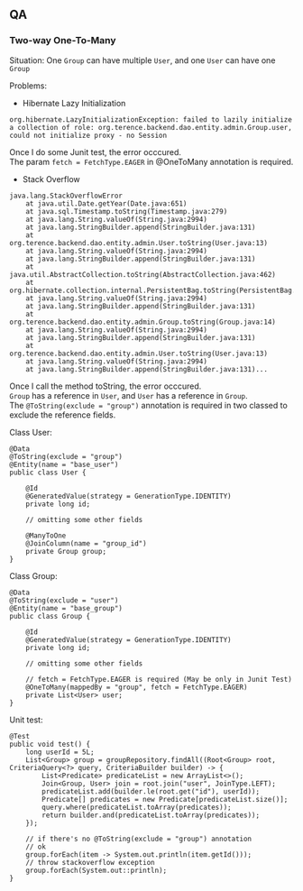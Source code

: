 ## QA

### Two-way One-To-Many

Situation: One `Group` can have multiple `User`, and one `User` can have one `Group`

Problems:
- Hibernate Lazy Initialization
```
org.hibernate.LazyInitializationException: failed to lazily initialize a collection of role: org.terence.backend.dao.entity.admin.Group.user, could not initialize proxy - no Session
```
Once I do some Junit test, the error occcured.  
The param `fetch = FetchType.EAGER` in @OneToMany annotation is required.
- Stack Overflow
```
java.lang.StackOverflowError
	at java.util.Date.getYear(Date.java:651)
	at java.sql.Timestamp.toString(Timestamp.java:279)
	at java.lang.String.valueOf(String.java:2994)
	at java.lang.StringBuilder.append(StringBuilder.java:131)
	at org.terence.backend.dao.entity.admin.User.toString(User.java:13)
	at java.lang.String.valueOf(String.java:2994)
	at java.lang.StringBuilder.append(StringBuilder.java:131)
	at java.util.AbstractCollection.toString(AbstractCollection.java:462)
	at org.hibernate.collection.internal.PersistentBag.toString(PersistentBag.java:538)
	at java.lang.String.valueOf(String.java:2994)
	at java.lang.StringBuilder.append(StringBuilder.java:131)
	at org.terence.backend.dao.entity.admin.Group.toString(Group.java:14)
	at java.lang.String.valueOf(String.java:2994)
	at java.lang.StringBuilder.append(StringBuilder.java:131)
	at org.terence.backend.dao.entity.admin.User.toString(User.java:13)
	at java.lang.String.valueOf(String.java:2994)
	at java.lang.StringBuilder.append(StringBuilder.java:131)...
```
Once I call the method toString, the error occcured.  
`Group` has a reference in `User`, and `User` has a reference in `Group`.  
The `@ToString(exclude = "group")` annotation is required in two classed to exclude the reference fields.

Class User:
```
@Data
@ToString(exclude = "group")
@Entity(name = "base_user")
public class User {

    @Id
    @GeneratedValue(strategy = GenerationType.IDENTITY)
    private long id;

    // omitting some other fields

    @ManyToOne
    @JoinColumn(name = "group_id")
    private Group group;
}
```

Class Group:
```
@Data
@ToString(exclude = "user")
@Entity(name = "base_group")
public class Group {

    @Id
    @GeneratedValue(strategy = GenerationType.IDENTITY)
    private long id;

    // omitting some other fields

    // fetch = FetchType.EAGER is required (May be only in Junit Test)
    @OneToMany(mappedBy = "group", fetch = FetchType.EAGER)
    private List<User> user;
}
```

Unit test:
```
@Test
public void test() {
    long userId = 5L;
    List<Group> group = groupRepository.findAll((Root<Group> root, CriteriaQuery<?> query, CriteriaBuilder builder) -> {
        List<Predicate> predicateList = new ArrayList<>();
        Join<Group, User> join = root.join("user", JoinType.LEFT);
        predicateList.add(builder.le(root.get("id"), userId));
        Predicate[] predicates = new Predicate[predicateList.size()];
        query.where(predicateList.toArray(predicates));
        return builder.and(predicateList.toArray(predicates));
    });

    // if there's no @ToString(exclude = "group") annotation
    // ok
    group.forEach(item -> System.out.println(item.getId()));
    // throw stackoverflow exception
    group.forEach(System.out::println);
}
```
